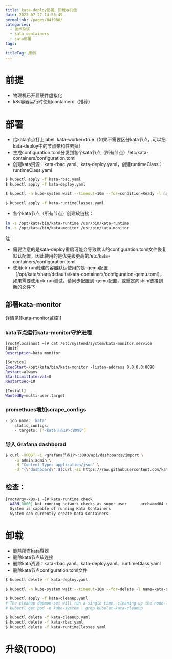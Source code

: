 ```yaml
---
title: kata-deploy部署、卸载与升级
date: 2022-07-27 14:56:49
permalink: /pages/84f980/
categories:
  - 技术杂谈
  - kata-containers
  - kata部署
tags:
  - 
titleTag: 原创
---
```



# 前提

- 物理机已开启硬件虚拟化
- k8s容器运行时使用containerd（推荐）


# 部署
- 给kata节点打上label: kata-worker=true（如果不需要区分kata节点，可以把kata-deploy中的节点亲和性去掉）
- 生成configuration.toml分发到各个kata节点（所有节点）/etc/kata-containers/configuration.toml
- 创建kata资源：kata-rbac.yaml、kata-deploy.yaml，创建runtimeClass： runtimeClass.yaml
```bash
$ kubectl apply -f kata-rbac.yaml
$ kubectl apply -f kata-deploy.yaml

$ kubectl -n kube-system wait --timeout=10m --for=condition=Ready -l name=kata-deploy pod

$ kubectl apply -f kata-runtimeClasses.yaml
```

- 各个kata节点（所有节点）创建软链接：
```bash
ln -s /opt/kata/bin/kata-runtime /usr/bin/kata-runtime
ln -s /opt/kata/bin/kata-monitor /usr/bin/kata-monitor
```

注：
- 需要注意的是kata-deploy重启可能会导致默认的configuration.toml文件恢复默认配置，因此使用的是优先级更高的/etc/kata-containers/configuration.toml
- 使用ctr run创建的容器默认使用的是-qemu配置（/opt/kata/share/defaults/kata-containers/configuration-qemu.toml），如果需要使用ctr run测试，请同步配置到-qemu配置，或重定向shim链接到新的文件下

## 部署kata-monitor
详情见[[kata-monitor监控]]
### kata节点运行kata-monitor守护进程
```bash
[root@localhost ~]# cat /etc/systemd/system/kata-monitor.service
[Unit]
Description=kata monitor

[Service]
ExecStart=/opt/kata/bin/kata-monitor -listen-address 0.0.0.0:8090
Restart=always
StartLimitInterval=0
RestartSec=10

[Install]
WantedBy=multi-user.target
```


### promethues增加scrape_configs
```bash
- job_name: 'kata'
    static_configs:
    - targets: ['<kata节点IP>:8090']
```

### 导入 Grafana dashborad
```bash
$ curl -XPOST -i <grafana节点IP>:3000/api/dashboards/import \
    -u admin:admin \
    -H "Content-Type: application/json" \
	-d "{\"dashboard\":$(curl -sL https://raw.githubusercontent.com/kata-containers/kata-containers/main/docs/how-to/data/dashboard.json )}"
```

## 检查：
```bash
[root@rqy-k8s-1 ~]# kata-runtime check
  WARN[0000] Not running network checks as super user      arch=amd64 name=kata-runtime pid=48176 source=runtime
  System is capable of running Kata Containers
  System can currently create Kata Containers
```

# 卸载
- 删除所有kata容器
- 删除kata节点软连接
- 删除kata资源：kata-rbac.yaml、kata-deploy.yaml、runtimeClass.yaml
- 删除kata节点configuration.toml文件

```bash
$ kubectl delete -f kata-deploy.yaml

$ kubectl -n kube-system wait --timeout=10m --for=delete -l name=kata-deploy pod

$ kubectl apply -f kata-cleanup.yaml
# The cleanup daemon-set will run a single time, cleaning up the node-label, which makes it difficult to check in an automated fashion. This process should take, at most, 5 minutes.
# kubectl get pod -n kube-system | grep kubelet-kata-cleanup

$ kubectl delete -f kata-cleanup.yaml
$ kubectl delete -f kata-rbac.yaml
$ kubectl delete -f kata-runtimeClasses.yaml

```

# 升级(TODO)

